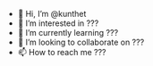 - 👋 Hi, I’m @kunthet
- 👀 I’m interested in ???
- 🌱 I’m currently learning ???
- 💞️ I’m looking to collaborate on ???
- 📫 How to reach me ???

<!---
kunthet/kunthet is a ✨ special ✨ repository because its `README.md` (this file) appears on your GitHub profile.
You can click the Preview link to take a look at your changes.
--->
